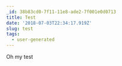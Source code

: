 ```yaml
---
_id: 38b83cd0-7f11-11e8-ade2-7f001e0d0713
title: Test
date: '2018-07-03T22:34:17.919Z'
slug: test
tags:
  - user-generated
---
```

Oh my test
